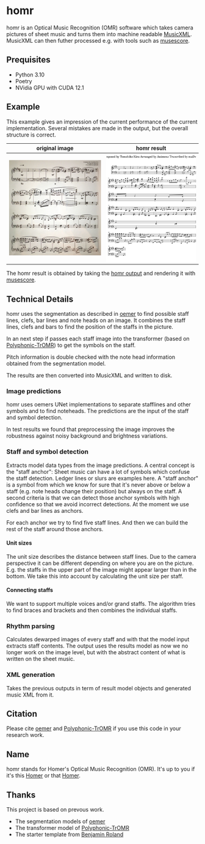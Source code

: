 # homr

homr is an Optical Music Recognition (OMR) software which takes camera pictures of sheet music and turns them into machine readable [MusicXML](https://www.w3.org/2021/06/musicxml40/). MusicXML can then futher processed e.g. with tools such as [musescore](https://musescore.com/).

## Prequisites

- Python 3.10
- Poetry
- NVidia GPU with CUDA 12.1

## Example

This example gives an impression of the current performance of the current implementation. Several mistakes are made in the output, but the overall structure is correct.

| original image | homr result |
|:----:|:-----------:|
| <img src="https://github.com/BreezeWhite/oemer/blob/main/figures/tabi.jpg?raw=true" width="400" > | <img src="figures/tabi.svg" width="400" > |

The homr result is obtained by taking the [homr output](figures/tabi.musicxml) and rendering it with [musescore](https://musescore.com/).

## Technical Details

homr uses the segmentation as described in [oemer](https://github.com/BreezeWhite/oemer) to find possible staff lines, clefs, bar lines and note heads on an image. It combines the staff lines, clefs and bars to find the position of the staffs in the picture.

In an next step if passes each staff image into the transformer (based on [Polyphonic-TrOMR](https://github.com/NetEase/Polyphonic-TrOMR/tree/master/tromr/model)) to get the symbols on the staff.

Pitch information is double checked with the note head information obtained from the segmentation model.

The results are then converted into MusicXML and written to disk.

### Image predictions

homr uses oemers UNet implementations to separate stafflines and other symbols and to find noteheads.
The predictions are the input of the staff and symbol detection.

In test results we found that preprocessing the image improves the robustness against noisy background and brightness variations.

### Staff and symbol detection

Extracts model data types from the image predictions. A central concept is the "staff anchor": Sheet music can have a lot of symbols which confuse the staff detection. Ledger lines or slurs are examples here. A "staff anchor" is a symbol from which we know for sure that it's never above or below a staff (e.g. note heads change their position) but always on the staff. A second criteria is that we can detect those anchor symbols with high confidence so that we avoid incorrect detections. At the moment we use clefs and bar lines as anchors.

For each anchor we try to find five staff lines. And then we can build the rest of the staff around those anchors.

#### Unit sizes

The unit size describes the distance between staff lines. Due to the camera perspective it can be different depending on where you are on the picture. E.g. the staffs in the upper part of the image might appear larger than in the bottom. We take this into account by calculating the unit size per staff.

#### Connecting staffs

We want to support multiple voices and/or grand staffs. The algorithm tries to find braces and brackets and then combines the individual staffs.

### Rhythm parsing

Calculates dewarped images of every staff and with that the model input extracts staff contents. The output uses the results model as now we no longer work on the image level, but with the abstract content of what is written on the sheet music.

### XML generation

Takes the previous outputs in term of result model objects and generated music XML from it.

## Citation

Please cite [oemer](https://github.com/BreezeWhite/oemer) and [Polyphonic-TrOMR](https://github.com/NetEase/Polyphonic-TrOMR/tree/master/tromr/model) if you use this code in your research work.

## Name

homr stands for Homer's Optical Music Recognition (OMR). It's up to you if it's this [Homer](https://en.wikipedia.org/wiki/Homer) or that [Homer](https://en.wikipedia.org/wiki/The_Simpsons).

## Thanks

This project is based on prevous work.

- The segmentation models of [oemer](https://github.com/BreezeWhite/oemer)
- The transformer model of [Polyphonic-TrOMR](https://github.com/NetEase/Polyphonic-TrOMR/tree/master/tromr/model)
- The starter template from [Benjamin Roland](https://github.com/Parici75/python-poetry-bootstrap)
